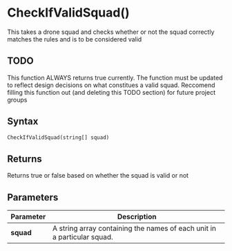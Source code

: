 # CheckIfValidSquad()
This takes a drone squad and checks whether or not the squad correctly matches the rules and is to be considered valid

## TODO
This function ALWAYS returns true currently. The function must be updated to reflect design decisions on what constitues a valid squad. Reccomend filling this function out (and deleting this TODO section) for future project groups

## Syntax
```python
CheckIfValidSquad(string[] squad)
```

## Returns
Returns true or false based on whether the squad is valid or not

## Parameters
|Parameter      |Description        |
|---------------|-------------------|
|**squad**|A string array containing the names of each unit in a particular squad.|